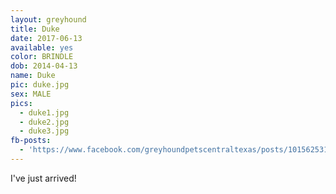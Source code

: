 ```yaml
---
layout: greyhound
title: Duke
date: 2017-06-13
available: yes
color: BRINDLE
dob: 2014-04-13
name: Duke
pic: duke.jpg
sex: MALE
pics:
  - duke1.jpg
  - duke2.jpg
  - duke3.jpg
fb-posts:
  - 'https://www.facebook.com/greyhoundpetscentraltexas/posts/10156253100818572:0'
---
```


I've just arrived!
